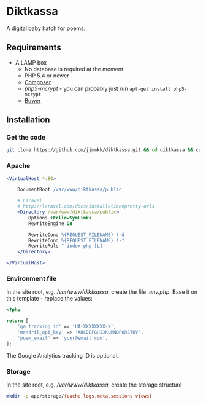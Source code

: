 # Diktkassa

A digital baby hatch for poems.

## Requirements

* A LAMP box
	* No database is required at the moment
	* PHP 5.4 or newer
	* [Composer](https://getcomposer.org)
	* _php5-mcrypt_ - you can probably just run `apt-get install php5-mcrypt`
	* [Bower](http://bower.io)

## Installation

### Get the code

```bash
git clone https://github.com/jjmmkk/diktkassa.git && cd diktkassa && composer install && npm install && bower install && grunt build
```

### Apache

```apache
<VirtualHost *:80>

	DocumentRoot /var/www/diktkassa/public

	# Laravel
	# http://laravel.com/docs/installation#pretty-urls
	<Directory /var/www/diktkassa/public>
		Options +FollowSymLinks
		RewriteEngine On

		RewriteCond %{REQUEST_FILENAME} !-d
		RewriteCond %{REQUEST_FILENAME} !-f
		RewriteRule ^ index.php [L]
	</Directory>

</VirtualHost>
```

### Environment file

In the site root, e.g. _/var/www/diktkassa_, create the file _.env.php_. Base it on this template - replace the values:

```php
<?php

return [
	'ga_tracking_id' => 'UA-XXXXXXXX-X',
	'mandril_api_key' => 'ABCDEFGHIJKLMNOPQRSTUV',
	'poem_email' => 'your@email.com',
];
```

The Google Analytics tracking ID is optional.

### Storage

In the site root, e.g. _/var/www/diktkassa_, create the storage structure

```bash
mkdir -p app/storage/{cache,logs,meta,sessions,views}
```
